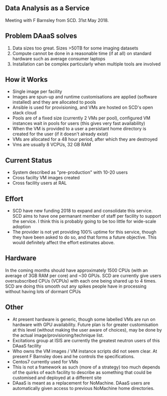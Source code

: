 ## Data Analysis as a Service

Meeting with F Barnsley from SCD. 31st May 2018.

## Problem DAaaS solves

1. Data sizes too great. Sizes >50TB for some imaging datasets
1. Compute cannot be done in a reasonable time (if at all) on standard hardware such as average consumer laptops
1. Installation can be complex particularly when multiple tools are involved

## How it Works

* Single image per facility
* Images are spun-up and runtime customisations are applied (software installed) and they are allocated to pools
* Ansible is used for provisioning, and VMs are hosted on SCD's open stack cloud
* Pools are of a fixed size (currently 2 VMs per pool), configured VM instances wait in pools for users (this gives very fast availability)
* When the VM is provided to a user a persistant home directory is created for the user (if it doesn't already exist) 
* VMs are allocated for a 48 hour period, after which they are destroyed
* Vms are usually 8 VCPUs, 32 GB RAM


## Current Status

* System described as "pre-production" with 10-20 users
* Cross facilty VM images created
* Cross facility users at RAL

## Effort

* SCD have new funding 2018 to expand and consolidate this service. SCD aims to have one permanant member of staff per facility to support the service. I think this is probably going to be too little for wide-scale adoption
* The provider is not yet providing 100% uptime for this service, though they have been asked to do so, and that forms a future objective. This would definitely affect the effort estimates above.

## Hardware

In the coming months should have approximately 1500 CPUs (with an average of 3GB RAM per core) and ~30 GPUs. SCD are currently give users oversubscribed CPUs (VCPUs) with each one being shared up to 4 times. SCD are doing this smooth out any spikes people have in processing without having lots of dormant CPUs

## Other
* At present hardware is generic, though some labelled VMs are run on hardware with GPU availability. Future plan is for greater customisation at this level (without making the user aware of choices), may be done by the actual image/provisioning/technique list.
* Excitations group at ISIS are currently the greatest neutron users of this DAaaS facility
* Who owns the VM images / VM instance scripts did not seem clear. At present F Barnsley does and he controls the specifications.
* Centos7 currently used for VMs
* This is not a framework as such (more of a strategy) too much depends of the quirks of each facility to describe as something that could be customised and deployed at a different site
* DAaaS is meant as a replacement for NoMachine. DAaaS users are automatically given access to previous NoMachine home directories.


